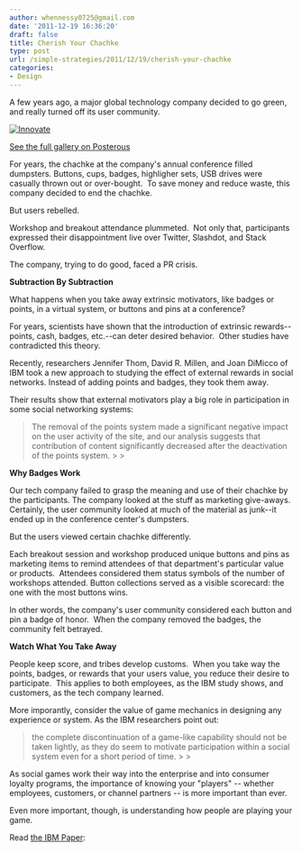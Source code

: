 ```yaml
---
author: whennessy0725@gmail.com
date: '2011-12-19 16:36:20'
draft: false
title: Cherish Your Chachke
type: post
url: /simple-strategies/2011/12/19/cherish-your-chachke
categories:
- Design
---
```



A few years ago, a major global technology company decided to go green, and really turned off its user community.




[![Innovate](http://static1.squarespace.com/static/56c87f52356fb0ec8c23c9b7/t/56d09100d9fd567b5dd39b3a/1456509184763/innovate-scaled1000.png)
](http://static1.squarespace.com/static/56c87f52356fb0ec8c23c9b7/t/56d09100d9fd567b5dd39b38/1456509184702/innovate-scaled1000.png)




[See the full gallery on Posterous](http://billhennessy.com/s/cherish-your-chachkecherish-your-chachke?format=original)










For years, the chachke at the company's annual conference filled dumpsters. Buttons, cups, badges, highligher sets, USB drives were casually thrown out or over-bought.  To save money and reduce waste, this company decided to end the chachke.




But users rebelled.




Workshop and breakout attendance plummeted.  Not only that, participants expressed their disappointment live over Twitter, Slashdot, and Stack Overflow.




The company, trying to do good, faced a PR crisis.




**Subtraction By Subtraction**




What happens when you take away extrinsic motivators, like badges or points, in a virtual system, or buttons and pins at a conference?




For years, scientists have shown that the introduction of extrinsic rewards--points, cash, badges, etc.--can deter desired behavior.  Other studies have contradicted this theory.




Recently, researchers Jennifer Thom, David R. Millen, and Joan DiMicco of IBM took a new approach to studying the effect of external rewards in social networks. Instead of adding points and badges, they took them away.




Their results show that external motivators play a big role in participation in some social networking systems:




<blockquote>The removal of the points system made a significant negative impact on the user activity of the site, and our analysis suggests that contribution of content significantly decreased after the deactivation of the points system.
> 
> </blockquote>




**Why Badges Work**




Our tech company failed to grasp the meaning and use of their chachke by the participants. The company looked at the stuff as marketing give-aways.  Certainly, the user community looked at much of the material as junk--it ended up in the conference center's dumpsters.




But the users viewed certain chachke differently.




Each breakout session and workshop produced unique buttons and pins as marketing items to remind attendees of that department's particular value or products.  Attendees considered them status symbols of the number of workshops attended. Button collections served as a visible scorecard: the one with the most buttons wins.




In other words, the company's user community considered each button and pin a badge of honor.  When the company removed the badges, the community felt betrayed.




**Watch What You Take Away**




People keep score, and tribes develop customs.  When you take way the points, badges, or rewards that your users value, you reduce their desire to participate.  This applies to both employees, as the IBM study shows, and customers, as the tech company learned.




More imporantly, consider the value of game mechanics in designing any experience or system. As the IBM researchers point out:




<blockquote>the complete discontinuation of a game-like capability should not be taken lightly, as they do seem to motivate participation within a social system even for a short period of time.
> 
> </blockquote>




As social games work their way into the enterprise and into consumer loyalty programs, the importance of knowing your "players" -- whether employees, customers, or channel partners -- is more important than ever.




Even more important, though, is understanding how people are playing your game.




Read [the IBM Paper](http://jennthom.com/papers/cscw2012finalnames.pdf):
